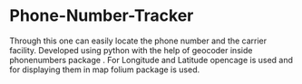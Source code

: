 # Phone-Number-Tracker
Through this one can easily locate the phone number and the carrier facility. Developed using python with the help of geocoder inside phonenumbers package . For Longitude and Latitude opencage is used and for displaying them in map folium package is used.
